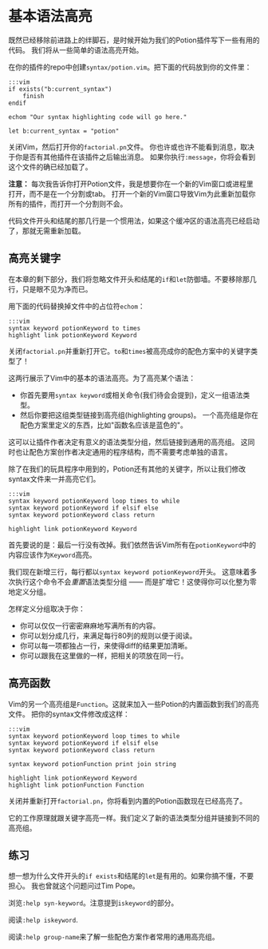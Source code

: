 基本语法高亮
=========================

既然已经移除前进路上的绊脚石，是时候开始为我们的Potion插件写下一些有用的代码。
我们将从一些简单的语法高亮开始。

在你的插件的repo中创建`syntax/potion.vim`。把下面的代码放到你的文件里：

    :::vim
    if exists("b:current_syntax")
        finish
    endif

    echom "Our syntax highlighting code will go here."

    let b:current_syntax = "potion"

关闭Vim，然后打开你的`factorial.pn`文件。
你也许或也许不能看到消息，取决于你是否有其他插件在该插件之后输出消息。
如果你执行`:message`，你将会看到这个文件的确已经加载了。

**注意：** 每次我告诉你打开Potion文件，我是想要你在一个新的Vim窗口或进程里打开，而不是在一个分割或tab。
打开一个新的Vim窗口导致Vim为此重新加载你所有的插件，而打开一个分割则不会。

代码文件开头和结尾的那几行是一个惯用法，如果这个缓冲区的语法高亮已经启动了，那就无需重新加载。

高亮关键字
---------------------

在本章的剩下部分，我们将忽略文件开头和结尾的`if`和`let`防御墙。不要移除那几行，只是眼不见为净而已。

用下面的代码替换掉文件中的占位符`echom`：

    :::vim
    syntax keyword potionKeyword to times
    highlight link potionKeyword Keyword

关闭`factorial.pn`并重新打开它。`to`和`times`被高亮成你的配色方案中的关键字类型了！

这两行展示了Vim中的基本的语法高亮。为了高亮某个语法：

* 你首先要用`syntax keyword`或相关命令(我们待会会提到)，定义一组语法类型。
* 然后你要把这组类型链接到高亮组(highlighting groups)。
  一个高亮组是你在配色方案里定义的东西，比如"函数名应该是蓝色的"。
  
这可以让插件作者决定有意义的语法类型分组，然后链接到通用的高亮组。
这同时也让配色方案创作者决定通用的程序结构，而不需要考虑单独的语言。

除了在我们的玩具程序中用到的，Potion还有其他的关键字，所以让我们修改syntax文件来一并高亮它们。

    :::vim
    syntax keyword potionKeyword loop times to while
    syntax keyword potionKeyword if elsif else
    syntax keyword potionKeyword class return

    highlight link potionKeyword Keyword

首先要说的是：最后一行没有改掉。我们依然告诉Vim所有在`potionKeyword`中的内容应该作为`Keyword`高亮。

我们现在新增三行，每行都以`syntax keyword potionKeyword`开头。
这意味着多次执行这个命令不会*重置*语法类型分组 —— 而是扩增它！这使得你可以化整为零地定义分组。

怎样定义分组取决于你：

* 你可以仅仅一行密密麻麻地写满所有的内容。
* 你可以划分成几行，来满足每行80列的规则以便于阅读。
* 你可以每一项都独占一行，来使得diff的结果更加清晰。
* 你可以跟我在这里做的一样，把相关的项放在同一行。

高亮函数
----------------------

Vim的另一个高亮组是`Function`。这就来加入一些Potion的内置函数到我们的高亮文件。
把你的syntax文件修改成这样：

    :::vim
    syntax keyword potionKeyword loop times to while
    syntax keyword potionKeyword if elsif else
    syntax keyword potionKeyword class return

    syntax keyword potionFunction print join string

    highlight link potionKeyword Keyword
    highlight link potionFunction Function

关闭并重新打开`factorial.pn`，你将看到内置的Potion函数现在已经高亮了。

它的工作原理就跟关键字高亮一样。我们定义了新的语法类型分组并链接到不同的高亮组。

练习
---------

想一想为什么文件开头的`if exists`和结尾的`let`是有用的。如果你搞不懂，不要担心。
我也曾就这个问题问过Tim Pope。

浏览`:help syn-keyword`。注意提到`iskeyword`的部分。

阅读`:help iskeyword`.

阅读`:help group-name`来了解一些配色方案作者常用的通用高亮组。
